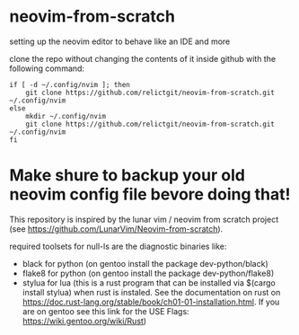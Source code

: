 # neovim-from-scratch
setting up the neovim editor to behave like an IDE and more

clone the repo without changing the contents of it inside github with the following command:
```
if [ -d ~/.config/nvim ]; then
    git clone https://github.com/relictgit/neovim-from-scratch.git ~/.config/nvim
else
    mkdir ~/.config/nvim 
    git clone https://github.com/relictgit/neovim-from-scratch.git ~/.config/nvim
fi
```

# Make shure to backup your old neovim config file bevore doing that!

This repository is inspired by the lunar vim / neovim from scratch project (see https://github.com/LunarVim/Neovim-from-scratch).

required toolsets for null-ls are the diagnostic binaries like:
- black for python (on gentoo install the package dev-python/black)
- flake8 for python (on gentoo install the package dev-python/flake8)
- stylua for lua (this is a rust program that can be installed via $(cargo install stylua) when rust is instaled.
  See the documentation on rust on https://doc.rust-lang.org/stable/book/ch01-01-installation.html.
  If you are on gentoo see this link for the USE Flags: https://wiki.gentoo.org/wiki/Rust)

